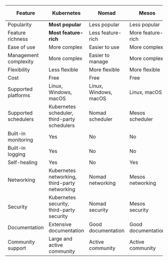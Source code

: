| Feature | Kubernetes | Nomad | Mesos | OpenShift | Docker Swarm |
|---|---|---|---|---|---|
| Popularity | **Most popular** | Less popular | Less popular | Less popular | Least popular |
| Feature richness | **Most feature-rich** | Less feature-rich | More feature-rich | More feature-rich | Least feature-rich |
| Ease of use | More complex | Easier to use | More complex | More complex | Easiest to use |
| Management complexity | More complex | Easier to manage | More complex | More complex | Easiest to manage |
| Flexibility | Less flexible | More flexible | More flexible | Most flexible | Least flexible |
| Cost | Free | Free | Free | Free | Free |
| Supported platforms | Linux, Windows, macOS | Linux, Windows, macOS | Linux, macOS | Linux, Windows, macOS | Linux, Windows, macOS |
| Supported schedulers | Kubernetes scheduler, third-party schedulers | Nomad scheduler | Mesos scheduler | Kubernetes scheduler, third-party schedulers | Docker Swarm scheduler |
| Built-in monitoring | Yes | No | No | Yes | No |
| Built-in logging | Yes | No | No | Yes | No |
| Self-healing | Yes | No | Yes | Yes | No |
| Networking | Kubernetes networking, third-party networking | Nomad networking | Mesos networking | Kubernetes networking, third-party networking | Docker Swarm networking |
| Security | Kubernetes security, third-party security | Nomad security | Mesos security | Kubernetes security, third-party security | Docker Swarm security |
| Documentation | Extensive documentation | Good documentation | Good documentation | Extensive documentation | Good documentation |
| Community support | Large and active community | Active community | Active community | Large and active community | Active community |
